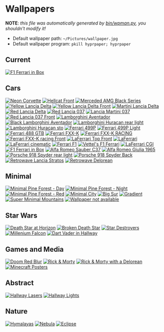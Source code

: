 # Wallpapers

**NOTE**: _this file was automatically generated by [bin/wpman.py](https://github.com/TheDarkBug/DotFiles/blob/main/bin/wpman.py), you shouldn't modify it!_

+ Default wallpaper path: `~/Pictures/wallpaper.jpg`
+ Default wallpaper program: `pkill hyprpaper; hyprpaper`


## Current

[![F1 Ferrari in Box](https://r4.wallpaperflare.com/wallpaper/774/109/243/car-ferrari-sport-box-formula-1-hd-wallpaper-9fc7b1a7309168787c6bfc64df3392ad.jpg)](https://www.wallpaperflare.com/car-ferrari-sport-box-formula-1-tyres-men-sebastian-vettel-wallpaper-gryqp)


## Cars

[![Neon Corvette](https://r4.wallpaperflare.com/wallpaper/193/556/883/car-neon-chevrolet-corvette-race-cars-hd-wallpaper-5970780de1da4d6bf62798ff90b1a6ed.jpg)](https://www.wallpaperflare.com/car-neon-chevrolet-corvette-race-cars-wallpaper-gjjso)
[![Hellcat Front](https://r4.wallpaperflare.com/wallpaper/666/167/593/dodge-challenger-srt-hellcat-widebody-dodge-challenger-2018-cars-4k-wallpaper-66aadc54c2d82d36e8d36b22f8aa9d24.jpg)](https://www.wallpaperflare.com/dodge-challenger-srt-hellcat-widebody-2018-cars-4k-hd-wallpaper-brnso)
[![Merceded AMG Black Series](https://r4.wallpaperflare.com/wallpaper/29/1013/318/black-car-car-mercedes-benz-mercedes-wallpaper-a8764d18c0808c88c0ec21be58a2445a.jpg)](https://www.wallpaperflare.com/black-car-mercedes-benz-luxury-vehicle-supercar-rim-sports-car-wallpaper-rjmo)
[![Yellow Lancia Delta](https://r4.wallpaperflare.com/wallpaper/655/459/714/lancia-delta-lancia-delta-integrale-giallo-ginestra-yellow-car-hd-wallpaper-bb796dca446447934cd22dd9c81e883d.jpg)](https://www.wallpaperflare.com/lancia-delta-lancia-delta-integrale-giallo-ginestra-yellow-wallpaper-ymirj)
[![Yellow Lancia Delta Front](https://r4.wallpaperflare.com/wallpaper/930/887/788/lancia-delta-lancia-delta-integrale-yellow-car-giallo-ginestra-hd-wallpaper-2a38daf6e6f218772e15eceed47dd767.jpg)](https://www.wallpaperflare.com/lancia-delta-lancia-delta-integrale-yellow-car-giallo-ginestra-wallpaper-ymios)
[![Martini Lancia Delta](https://r4.wallpaperflare.com/wallpaper/848/177/224/lancia-integrale-sports-car-martini-racing-wallpaper-b9d0788d01baad4bc627a89f40a1964d.jpg)](https://www.wallpaperflare.com/white-and-red-5-door-hatchback-lancia-integrale-martini-racing-wallpaper-qudx)
[![Red Lancia Delta](https://r4.wallpaperflare.com/wallpaper/215/925/140/khyzyl-saleem-car-render-digital-art-wallpaper-0437d25bfa4ddc6e7362b950026205e6.jpg)](https://www.wallpaperflare.com/khyzyl-saleem-car-render-digital-art-lancia-delta-widebody-wallpaper-cbrgm)
[![Red Lancia 037](https://r4.wallpaperflare.com/wallpaper/904/432/42/lancia-037-rally-cars-red-cars-group-b-stradale-hd-wallpaper-29a0e80d715afd9be67728df709196cd.jpg)](https://www.wallpaperflare.com/lancia-037-rally-cars-red-cars-group-b-stradale-italian-cars-wallpaper-gvcbk)
[![Lancia Martini 037](https://r4.wallpaperflare.com/wallpaper/774/793/149/sports-car-road-rally-cars-rallye-wallpaper-73fd5ae1caf66aaea590cd0798cc464a.jpg)](https://www.wallpaperflare.com/sports-car-road-rally-cars-rallye-group-b-lancia-037-wallpaper-corbd)
[![Red Lancia 037 Front](https://r4.wallpaperflare.com/wallpaper/832/697/96/037-1982-classic-lancia-wallpaper-48566d6850808cf8e0ec114ea8c214fa.jpg)](https://www.wallpaperflare.com/037-1982-classic-lancia-race-racing-rally-stradale-supercar-wallpaper-ubedn)
[![Lamborghini Aventador](https://r4.wallpaperflare.com/wallpaper/157/340/999/car-sports-car-supercar-lamborghini-aventador-wallpaper-d77fa2e4cfb58f7a1f2264e1f171a785.jpg)](https://www.wallpaperflare.com/car-sports-car-supercar-lamborghini-aventador-blue-car-wallpaper-ruhv)
[![Black Lamborghini Aventador](https://r4.wallpaperflare.com/wallpaper/323/372/925/lamborghini-car-lamborghini-aventador-vehicle-wallpaper-d92038ed217a5d6b9657d80f208126ad.jpg)](https://www.wallpaperflare.com/black-sports-car-lamborghini-lamborghini-aventador-vehicle-wallpaper-hdsfx)
[![Lamborghini Huracan rear light](https://r4.wallpaperflare.com/wallpaper/198/313/156/lamborghini-huracan-performante-lamborghini-huracan-lamborghini-2018-cars-wallpaper-5135583db0f7ca312096c287111faa76.jpg)](https://www.wallpaperflare.com/lamborghini-huracan-performante-2018-cars-hd-behance-wallpaper-yjah)
[![Lamborghini Huracan sto](https://r4.wallpaperflare.com/wallpaper/499/274/544/lamborghini-huracan-sto-lamborghini-huracan-lamborghini-car-vehicle-hd-wallpaper-98862d68e070ecb8007c513e780284ba.jpg)](https://www.wallpaperflare.com/lamborghini-huracan-sto-car-vehicle-sports-car-blue-cars-wallpaper-ypiid)
[![Ferrari 499P](https://images7.alphacoders.com/128/1285157.jpg)](https://wall.alphacoders.com/big.php?i=1285157)
[![Ferrari 499P Light](https://images6.alphacoders.com/128/1285164.jpg)](https://wall.alphacoders.com/big.php?i=1285164)
[![Ferrari 488 GTB](https://r4.wallpaperflare.com/wallpaper/852/146/553/car-red-vehicle-ferrari-488-gtb-wallpaper-f36ad7fa554ec45ded8c7512ebe8ef35.jpg)](https://www.wallpaperflare.com/red-ferrari-488-gtb-car-vehicle-motor-vehicle-mode-of-transportation-wallpaper-pnvwf)
[![Ferrari FXX-K](https://r4.wallpaperflare.com/wallpaper/207/591/803/ferrari-fxx-k-car-wallpaper-0826fccadfacd7998e80a9c242193b80.jpg)](https://www.wallpaperflare.com/red-sports-car-ferrari-fxx-k-mode-of-transportation-motor-vehicle-wallpaper-pwqpm)
[![Ferrari FXX-K RACING](HTTPS://R4.WALLPAPERFLARE.COM/WALLPAPER/603/10/498/FERRARI-FXX-K-CAR-RACE-TRACKS-WALLPAPER-7900C8BD41EA8D8B7647B8DFB04196ED.JPG)](HTTPS://WWW.WALLPAPERFLARE.COM/FERRARI-FXX-K-CAR-RACE-TRACKS-MODE-OF-TRANSPORTATION-RED-WALLPAPER-CSUUR)
[![Ferrari FXX-K racing Front](https://r4.wallpaperflare.com/wallpaper/62/6/336/race-car-ferrari-fxx-k-ferrari-4k-wallpaper-b61adc6492586d469833dba228ba7d74.jpg)](https://www.wallpaperflare.com/race-car-ferrari-fxx-k-4k-wallpaper-blldh)
[![LaFerrari Top Front](https://r4.wallpaperflare.com/wallpaper/612/589/153/car-super-car-ferrari-ferrari-laferrari-wallpaper-804144671d9386b9369ca0e375aec085.jpg)](https://www.wallpaperflare.com/car-super-car-ferrari-ferrari-laferrari-vehicle-front-wallpaper-celtl)
[![LaFerrari](https://r4.wallpaperflare.com/wallpaper/882/252/884/ferrari-ferrari-laferrari-wallpaper-f9f008cd716aeddbf687780f8091c66d.jpg)](https://www.wallpaperflare.com/ferrari-ferrari-laferrari-mode-of-transportation-car-motor-vehicle-wallpaper-cmvvs)
[![LaFerrari cinematic](https://r4.wallpaperflare.com/wallpaper/170/566/427/ferrari-ferrari-laferrari-sports-car-red-cars-wallpaper-7900784de14afdab060798ef60e1665d.jpg)](https://www.wallpaperflare.com/ferrari-ferrari-laferrari-sports-car-red-cars-wallpaper-cjbjs)
[![Ferrari F1](https://r4.wallpaperflare.com/wallpaper/308/163/800/f1-ferrari-formula-1-formula-one-wallpaper-42cb9a85321e29826de6c85611864dfb.jpg)](https://www.wallpaperflare.com/f1-ferrari-formula-1-formula-one-red-bull-wallpaper-ufsaq)
[![Vettel's F1 Ferrari](https://r4.wallpaperflare.com/wallpaper/587/946/472/sebastian-vettel-ferrari-f1-formula-1-race-tracks-hd-wallpaper-9b196d9af45457731cb2fd19187ee8cd.jpg)](https://www.wallpaperflare.com/sebastian-vettel-ferrari-f1-formula-1-race-tracks-wallpaper-ytloh)
[![LaFerrari CGI](https://r4.wallpaperflare.com/wallpaper/157/920/50/ferrari-red-hot-color-wallpaper-34adb73ae840ebcd8725cafc87a75058.jpg)](https://www.wallpaperflare.com/red-sports-car-ferrari-hot-color-rendering-supercar-laferrari-wallpaper-qmczj)
[![F1 Ferrari in Box](https://r4.wallpaperflare.com/wallpaper/774/109/243/car-ferrari-sport-box-formula-1-hd-wallpaper-9fc7b1a7309168787c6bfc64df3392ad.jpg)](https://www.wallpaperflare.com/car-ferrari-sport-box-formula-1-tyres-men-sebastian-vettel-wallpaper-gryqp)
[![Alfa Romeo Sauber C37](https://r4.wallpaperflare.com/wallpaper/944/921/206/alfa-romeo-sauber-c37-formula-1-f1-cars-4k-wallpaper-6570a86fa7a5b936916bf748be9901a0.jpg)](https://www.wallpaperflare.com/alfa-romeo-sauber-c37-formula-1-f1-cars-4k-wallpaper-qiqqq)
[![Alfa Romeo Giulia 1965](https://r4.wallpaperflare.com/wallpaper/867/408/874/alfa-romeo-car-vehicle-alfa-romeo-gulia-1965-year-hd-wallpaper-03ea930a8885bcdd88a2aed34148c261.jpg)](https://www.wallpaperflare.com/alfa-romeo-car-vehicle-alfa-romeo-gulia-1965-year-v8-carbon-giulia-488-wallpaper-udrjs)
[![Porsche 918 Spyder rear light](https://r4.wallpaperflare.com/wallpaper/423/834/385/porsche-918-spyder-4k-martini-racing-wallpaper-172c481b7fdd51740914e0817a77ea9f.jpg)](https://www.wallpaperflare.com/porsche-918-spyder-4k-martini-racing-wallpaper-quadk)
[![Porsche 918 Spyder Back](https://r4.wallpaperflare.com/wallpaper/989/167/747/porsche-918-spyder-car-blue-cars-wallpaper-4e0e235e9728ccd682e6fbce1093ee27.jpg)](https://www.wallpaperflare.com/blue-supercar-porsche-918-spyder-blue-cars-transportation-wallpaper-pafpa)
[![Retrowave Lancia Stratos](https://r4.wallpaperflare.com/wallpaper/336/266/412/retrowave-car-vehicle-sports-car-wallpaper-78b63d788090fcd8d04c219e2832c4ba.jpg)](https://www.wallpaperflare.com/retrowave-car-vehicle-sports-car-synthwave-80s-1980s-wallpaper-tjvcz)
[![Retrowave Delorean](https://r4.wallpaperflare.com/wallpaper/993/509/280/digital-art-artwork-illustration-retrowave-synthwave-hd-wallpaper-58964d88c0e0dc98003c919e6812049a.jpg)](https://www.wallpaperflare.com/digital-art-artwork-illustration-retrowave-synthwave-vaporwave-wallpaper-yhnex)


## Minimal

[![Minimal Pine Forest - Day](https://r4.wallpaperflare.com/wallpaper/591/300/904/mountains-minimalism-forest-firewatch-wallpaper-e856bda8e0e0bc18904c41be18a274da.jpg)](https://www.wallpaperflare.com/pine-trees-field-firewatch-game-wallpaper-mountains-minimalism-wallpaper-ctu)
[![Minimal Pine Forest - Night](https://r4.wallpaperflare.com/wallpaper/312/159/584/firewatch-night-forest-nature-wallpaper-78b65dd82000ecf8e0dc810ea812648a.jpg)](https://www.wallpaperflare.com/brown-watch-tower-wallpaper-untitled-firewatch-night-forest-wallpaper-tvr)
[![Minimal Pine Forest - Red](https://r4.wallpaperflare.com/wallpaper/758/252/42/firewatch-video-games-mountains-nature-wallpaper-d8c6cc1acf2cf7c96e70797232d9cb10.jpg)](https://www.wallpaperflare.com/towerhouse-digital-wallpaper-house-on-top-of-a-tower-in-the-mountains-painting-wallpaper-qi)
[![Minimal City](https://r4.wallpaperflare.com/wallpaper/573/824/918/home-minimalism-night-vector-the-city-hd-wallpaper-2605ff3363c50ecb8c5e79551197c626.jpg)](https://www.wallpaperflare.com/home-minimalism-night-vector-the-city-light-style-building-wallpaper-goavt)
[![Big Sur](https://r4.wallpaperflare.com/wallpaper/414/160/33/mac-os-x-os-x-big-sur-hd-wallpaper-863ba887a4a08dd3896af12ae4bd7792.jpg)](https://www.wallpaperflare.com/mac-os-x-big-sur-wallpaper-ymryv)
[![Gradient](https://r4.wallpaperflare.com/wallpaper/707/220/899/gradient-blue-pink-abstract-art-wallpaper-a33b436d2de9cbc5dfa6225748ab3818.jpg)](https://www.wallpaperflare.com/gradient-blue-pink-abstract-art-wallpaper-cvxen)
[![Super Minimal Mountains](https://r4.wallpaperflare.com/wallpaper/524/1000/1020/minimal-mountains-landscape-wallpaper-5d8518edf0d87a6cc9601d35292f3c0b.jpg)](https://www.wallpaperflare.com/minimal-mountains-landscape-wallpaper-bkqgy)
[![Wallpaper not available](https://r4.wallpaperflare.com/wallpaper/173/114/541/minimalism-black-background-error-simple-background-not-available-hd-wallpaper-f9e0186d713abd8be667c85fd06116cd.jpg)](https://www.wallpaperflare.com/minimalism-black-background-error-simple-background-not-available-wallpaper-grxal)


## Star Wars

[![Death Star at Horizon](https://r4.wallpaperflare.com/wallpaper/1005/822/563/star-wars-death-star-at-at-space-wallpaper-abe6bced53f1bfb9a5847bf93dac5c90.jpg)](https://www.wallpaperflare.com/star-wars-star-destroyer-wallpaper-death-star-at-at-space-wallpaper-mxva)
[![Broken Death Star](https://r4.wallpaperflare.com/wallpaper/201/929/79/digital-art-star-wars-death-star-black-wallpaper-f9b0b81d91ea8d1b36f708cf8041d68d.jpg)](https://www.wallpaperflare.com/digital-art-star-wars-death-star-black-1920x1080-wallpaper-mcnyw)
[![Star Destroyers](https://r4.wallpaperflare.com/wallpaper/581/864/856/imperial-class-star-destroyer-wallpaper-3da50da6ed6bd846c4bc956940432d58.jpg)](https://www.wallpaperflare.com/imperial-class-star-destroyer-star-wars-star-destroyer-wallpaper-wallpaper-ptaiq)
[![Millenium Falcon](https://r4.wallpaperflare.com/wallpaper/343/650/487/star-wars-wallpaper-819e32d8b1c1c35bd4851a6a01c51678.jpg)](https://www.wallpaperflare.com/star-wars-millennium-falcon-digital-wallpaper-sky-nature-space-wallpaper-hcru)
[![Dart Vader in Hallway](https://r4.wallpaperflare.com/wallpaper/659/734/329/star-wars-darth-vader-artwork-lightsaber-wallpaper-999088fdd1da9d4b76f768cf5081967d.jpg)](https://www.wallpaperflare.com/star-wars-kylo-ren-wallpaper-darth-vader-artwork-lightsaber-wallpaper-sqhqu)


## Games and Media

[![Doom Red Blur](https://r4.wallpaperflare.com/wallpaper/906/911/804/video-games-doom-game-wallpaper-38167d88d0801cd8801cb1eef892640a.jpg)](https://www.wallpaperflare.com/doom-wallpaper-video-games-doom-game-text-close-up-religion-wallpaper-hpbkb)
[![Rick & Morty](https://r4.wallpaperflare.com/wallpaper/178/471/787/rick-and-morty-run-the-jewels-vector-graphics-wallpaper-9fa542ec0ee60c7b259cf8a2a1614474.jpg)](https://www.wallpaperflare.com/rick-and-morthy-movie-scene-rick-and-morty-run-the-jewels-vector-graphics-wallpaper-puphc)
[![Rick & Morty with a Delorean](https://r4.wallpaperflare.com/wallpaper/727/296/877/rick-and-morty-sunset-rick-sanchez-delorean-wallpaper-89c0380d51da8d5b76e7785ff061f6dd.jpg)](https://www.wallpaperflare.com/rick-and-morty-by-the-sea-wallpaper-sunset-rick-sanchez-delorean-wallpaper-szfn)
[![Minecraft Posters](https://r4.wallpaperflare.com/wallpaper/174/742/406/minecraft-video-games-wallpaper-db06cc1d73d10f39a5942bb94d7c5c40.jpg)](https://www.wallpaperflare.com/minecraft-collage-poster-video-games-architecture-building-wallpaper-aio)


## Abstract

[![Hallway Lasers](https://r4.wallpaperflare.com/wallpaper/949/555/749/abstract-huawei-lights-neon-hd-wallpaper-bbe64c5d2371dff985947ba94d6c5ca0.jpg)](https://www.wallpaperflare.com/abstract-huawei-lights-neon-wallpaper-gjguc)
[![Hallway Lights](https://r4.wallpaperflare.com/wallpaper/380/523/681/design-neon-abstract-light-design-hd-wallpaper-3fec223ffdf97578f74da264a483e0b0.jpg)](https://www.wallpaperflare.com/design-neon-abstract-light-background-room-wallpaper-gozky)


## Nature

[![Hymalayas](https://r4.wallpaperflare.com/wallpaper/384/818/513/himalayas-mountains-landscape-nature-wallpaper-6826fde8a0307cb8800cf11ed822d47a.jpg)](https://www.wallpaperflare.com/himalayas-mountains-landscape-nature-hd-4k-wallpaper-bdfsp)
[![Nebula](https://r4.wallpaperflare.com/wallpaper/824/766/324/nebula-4k-teal-turquoise-wallpaper-032b333ddd19ab25df069207c82bc838.jpg)](https://www.wallpaperflare.com/nebula-4k-teal-turquoise-8k-wallpaper-qpnrh)
[![Eclipse](https://r4.wallpaperflare.com/wallpaper/175/524/956/digital-digital-art-artwork-fantasy-art-drawing-hd-wallpaper-d8562dc820d0acd8506c415eb8e2a49a.jpg)](https://www.wallpaperflare.com/digital-digital-art-artwork-fantasy-art-drawing-painting-wallpaper-gjwkg)

